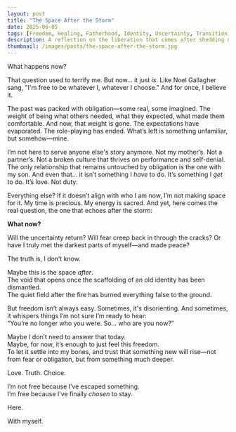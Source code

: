 ```yaml
---
layout: post
title: "The Space After the Storm"
date: 2025-06-05
tags: [Freedom, Healing, Fatherhood, Identity, Uncertainty, Transition, Emotional Recovery]
description: A reflection on the liberation that comes after shedding old expectations—and the quiet questions that remain.
thumbnail: /images/posts/the-space-after-the-storm.jpg
---
```


What happens now?

That question used to terrify me. But now... it just *is*. Like Noel Gallagher sang, "I'm free to be whatever I, whatever I choose." And for once, I believe it.

The past was packed with obligation—some real, some imagined. The weight of being what others needed, what they expected, what made them comfortable. And now, that weight is gone. The expectations have evaporated. The role-playing has ended. What’s left is something unfamiliar, but somehow—mine.

I’m not here to serve anyone else's story anymore. Not my mother’s. Not a partner’s. Not a broken culture that thrives on performance and self-denial. The only relationship that remains untouched by obligation is the one with my son. And even that… it isn’t something I *have* to do. It’s something I *get* to do. It’s love. Not duty.

Everything else? If it doesn’t align with who I am now, I’m not making space for it. My time is precious. My energy is sacred. And yet, here comes the real question, the one that echoes after the storm:

**What now?**

Will the uncertainty return? Will fear creep back in through the cracks? Or have I truly met the darkest parts of myself—and made peace?

The truth is, I don’t know.

Maybe this is the space *after*.  
The void that opens once the scaffolding of an old identity has been dismantled.  
The quiet field after the fire has burned everything false to the ground.

But freedom isn’t always easy. Sometimes, it's disorienting. And sometimes, it whispers things I’m not sure I’m ready to hear:  
“You’re no longer who you were. So… who are you now?”

Maybe I don’t need to answer that today.  
Maybe, for now, it’s enough to just feel this freedom.  
To let it settle into my bones, and trust that something new will rise—not from fear or obligation, but from something much deeper.

Love. Truth. Choice.

I’m not free because I’ve escaped something.  
I’m free because I’ve finally *chosen* to stay.

Here.

With myself.
